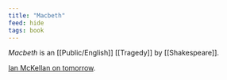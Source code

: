 ```yaml
---
title: "Macbeth"
feed: hide
tags: book
---
```


_Macbeth_ is an [[Public/English]] [[Tragedy]] by [[Shakespeare]]. 


[Ian McKellan on tomorrow](https://www.youtube.com/watch?v=zGbZCgHQ9m8). 

